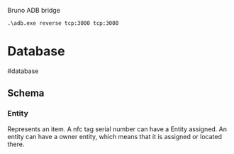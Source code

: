 
Bruno
ADB bridge 
```
.\adb.exe reverse tcp:3000 tcp:3000
```

# Database
#database

## Schema
### Entity
Represents an item. A nfc tag serial number can have a Entity assigned. 
An entity can have a owner entity, which means that it is assigned or located there.